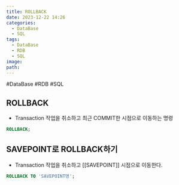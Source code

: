 ```yaml
---
title: ROLLBACK
date: 2023-12-22 14:26
categories:
  - DataBase
  - SQL
tags:
  - DataBase
  - RDB
  - SQL
image: 
path:
---
```

#DataBase #RDB #SQL 

## ROLLBACK
+ Transaction 작업을 취소하고 최근 COMMIT한 시점으로 이동하는 명령
```sql
ROLLBACK;
```

## SAVEPOINT로 ROLLBACK하기
+ Transaction 작업을 취소하고 [[SAVEPOINT]] 시점으로 이동한다.
```sql
ROLLBACK TO 'SAVEPOINT명';
```
